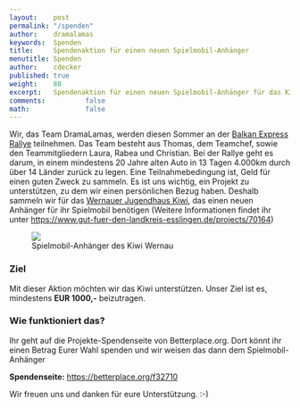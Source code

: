 ```yaml
---
layout:    post
permalink: "/spenden"
author:    dramalamas
keywords:  Spenden
title:     Spendenaktion für einen neuen Spielmobil-Anhänger
menutitle: Spenden
author:    cdecker
published: true
weight:    80
excerpt:   Spendenaktion für einen neuen Spielmobil-Anhänger für das Kiwi in Wernau
comments:          false
math:			   false
---
```



<!--
<script async defer src="https://buttons.github.io/buttons.js"></script>

<main class="content" role="main">
   <article class="single-post">
       <section class="post-content">
-->

Wir, das Team DramaLamas, werden diesen Sommer an der [Balkan Express Rallye](http://balkan.superlative-adventure.com/balkan-express.html) teilnehmen. Das Team besteht aus Thomas, dem Teamchef, sowie den Teammitgliedern Laura, Rabea und Christian. Bei der Rallye geht es darum, in einem mindestens 20 Jahre alten Auto in 13 Tagen 4.000km durch über 14 Länder zurück zu legen. Eine Teilnahmebedingung ist, Geld für einen guten Zweck zu sammeln. Es ist uns wichtig, ein Projekt zu unterstützen, zu dem wir einen persönlichen Bezug haben. Deshalb sammeln wir für das [Wernauer Jugendhaus Kiwi](http://www.kiwi-wernau.de/), das einen neuen Anhänger für ihr Spielmobil benötigen (Weitere Informationen findet ihr unter https://www.gut-fuer-den-landkreis-esslingen.de/projects/70164)

<figure>
   <img src="https://betterplace-assets.betterplace.org/uploads/project/profile_picture/000/070/164/fill_730x380_bp1556899110_IMG_0078.jpg" />
   <figcaption>Spielmobil-Anhänger des Kiwi Wernau</figcaption>
</figure>

### Ziel

Mit dieser Aktion möchten wir das Kiwi unterstützen. Unser Ziel ist es, mindestens **EUR 1000,-** beizutragen.

### Wie funktioniert das?

Ihr geht auf die Projekte-Spendenseite von Betterplace.org. Dort könnt ihr einen Betrag Eurer Wahl spenden und wir weisen das dann dem Spielmobil-Anhänger 

**Spendenseite:** https://betterplace.org/f32710

Wir freuen uns und danken für eure Unterstützung. :-)

